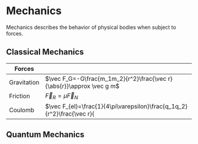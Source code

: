 # Mechanics

Mechanics describes the behavior of physical bodies when subject to forces.

## Classical Mechanics

| Forces | |
|-----|----|
| Gravitation | $\vec F_G=-G\frac{m_1m_2}{r^2}\frac{\vec r}{\abs{r}}\approx \vec g m$ |
| Friction | $\vec F_R=\mu \vec F_N$ |
| Coulomb | $\vec F_{el}=\frac{1}{4\pi\varepsilon}\frac{q_1q_2}{r^2}\frac{\vec r}{|r|}$ |

<!-- Zentripetalkraft: & \vec F_{Z}=-m\frac{v^2}{r}\frac{\vec r}{|r|}=-m\omega^2r\frac{\vec r}{|r|}   \
 -->

## Quantum Mechanics


